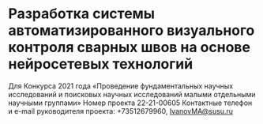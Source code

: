 ﻿# Разработка системы автоматизированного визуального контроля сварных швов на основе нейросетевых технологий
Для Конкурса 2021 года «Проведение фундаментальных научных исследований и поисковых научных исследований малыми отдельными научными группами»
Номер проекта 22-21-00605
Контактные телефон и e-mail руководителя проекта: +73512679960, IvanovMA@susu.ru
